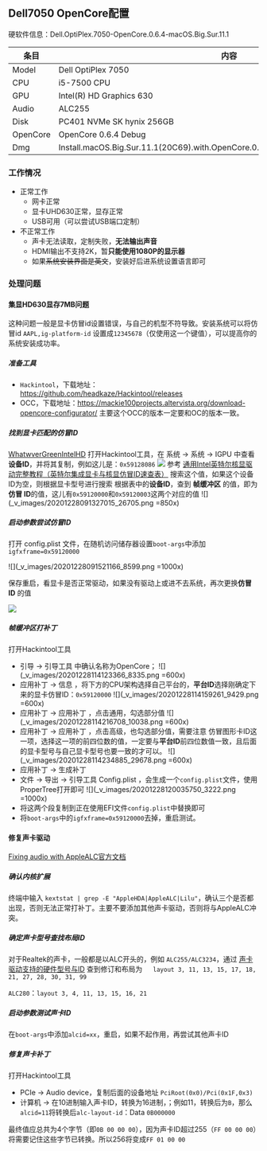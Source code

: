 ## Dell7050 OpenCore配置
硬软件信息：Dell.OptiPlex.7050-OpenCore.0.6.4-macOS.Big.Sur.11.1

|   条目   |                                        内容                                         |
| -------- | ----------------------------------------------------------------------------------- |
| Model    | Dell OptiPlex 7050                                                                  |
| CPU      | i5-7500 CPU                                                                         |
| GPU      | Intel(R) HD Graphics 630                                                            |
| Audio    | ALC255                                                                              |
| Disk     |       PC401 NVMe SK hynix 256GB                                                                              |
| OpenCore | OpenCore 0.6.4 Debug                                                                |
| Dmg      | Install.macOS.Big.Sur.11.1(20C69).with.OpenCore.0.6.4.and.Clover.r5127.and.WEPE.dmg |

### 工作情况
- 正常工作
    - 网卡正常
    - 显卡UHD630正常，显存正常
    - USB可用（可以尝试USB端口定制）
- 不正常工作
    - 声卡无法读取，定制失败，**无法输出声音**
    - HDMI输出不支持2K，暂**只能使用1080P的显示器**
    - 如果~~系统安装界面是英文~~，安装好后进系统设置语言即可

### 处理问题
#### 集显HD630显存7MB问题
这种问题一般是显卡仿冒id设置错误，与自己的机型不符导致。安装系统可以将仿冒id `AAPL,ig-platform-id` 设置成`12345678`（仅使用这一个键值），可以提高你的系统安装成功率。

##### 准备工具
- `Hackintool`，下载地址：https://github.com/headkaze/Hackintool/releases
- OCC，下载地址：https://mackie100projects.altervista.org/download-opencore-configurator/ 主要这个OCC的版本一定要和OC的版本一致。

##### 找到显卡匹配的仿冒ID
[WhatwverGreenIntelHD](https://github.com/acidanthera/WhateverGreen/blob/master/Manual/FAQ.IntelHD.cn.md)
打开Hackintool工具，在 系统 -> 系统 -> IGPU 中查看**设备ID**，并将其复制，例如这儿是：`0x59128086`
![](_v_images/20201228114058948_17034.png)
参考 [通用Intel英特尔核显驱动完整教程（英特尔集成显卡与核显仿冒ID速查表）](http://imacos.top/2020/09/03/2216/) 搜索这个值，如果这个设备 ID为空，则根据显卡型号进行搜索
根据表中的**设备ID**，查到 **帧缓冲区** 的值，即为**仿冒 ID**的值，这儿有`0x59120000`和`0x59120003`这两个对应的值
![](_v_images/20201228091327015_26705.png =850x)

##### 启动参数尝试仿冒ID
打开 config.plist 文件，在随机访问储存器设置`boot-args`中添加`igfxframe=0x59120000`

![](_v_images/20201228091521166_8599.png =1000x)

保存重启，看显卡是否正常驱动，如果没有驱动上或进不去系统，再次更换**仿冒ID** 的值

![](_v_images/20201228114016007_15397.png)

##### 帧缓冲区打补丁
打开Hackintool工具

- 引导 -> 引导工具 中确认名称为OpenCore；
![](_v_images/20201228114123366_8335.png =600x)
- 应用补丁 -> 信息 ，将下方的CPU架构选择自己平台的，**平台ID**选择刚确定下来的显卡仿冒ID：`0x59120000`
![](_v_images/20201228114159261_9429.png =600x)
- 应用补丁 -> 应用补丁 ，点击通用，勾选部分值
![](_v_images/20201228114216708_10038.png =600x)
- 应用补丁 -> 应用补丁 ，点击高级，也勾选部分值，需要注意 仿冒图形卡ID这一项，选择这一项的前四位数的值，一定要与**平台ID**前四位数值一致，且后面的显卡型号与自己显卡型号也要一致的才可以。
![](_v_images/20201228114234885_29678.png =600x)
- 应用补丁 -> 生成补丁
- 文件 -> 导出 -> 引导工具 Config.plist ，会生成一个`config.plist`文件，使用ProperTree打开即可
![](_v_images/20201228120035750_3222.png =1000x)
- 将这两个段复制到正在使用EFI文件`config.plist`中替换即可
- 将`boot-args`中的`igfxframe=0x59120000`去掉，重启测试。

#### 修复声卡驱动
[Fixing audio with AppleALC官方文档](https://dortania.github.io/OpenCore-Post-Install/universal/audio.html)

##### 确认内核扩展
终端中输入 `kextstat | grep -E "AppleHDA|AppleALC|Lilu"`，确认三个是否都出现，否则无法正常打补丁。主要不要添加其他声卡驱动，否则将与AppleALC冲突。

##### 确定声卡型号查找布局ID
对于Realtek的声卡，一般都是以ALC开头的，例如 `ALC255/ALC3234`，通过 [声卡驱动支持的硬件型号与ID](https://github.com/acidanthera/AppleALC/wiki/Supported-codecs) 查到修订和布局为`	layout 3, 11, 13, 15, 17, 18, 21, 27, 28, 30, 31, 99`

`ALC280`：`layout 3, 4, 11, 13, 15, 16, 21`

##### 启动参数测试声卡ID
在`boot-args`中添加`alcid=xx`，重启，如果不起作用，再尝试其他声卡ID

##### 修复声卡补丁
打开Hackintool工具

- PCIe -> Audio device，复制后面的设备地址 `PciRoot(0x0)/Pci(0x1F,0x3)`
- 计算机 -> 在10进制输入声卡ID，转换为16进制，；例如11，转换后为`B`，那么`alcid=11`将转换后`alc-layout-id`：Data `0B000000`

最终值应总共为4个字节（即`0B 00 00 00`），因为声卡ID超过255（`FF 00 00 00`）将需要记住这些字节已转换。所以256将变成`FF 01 00 00`